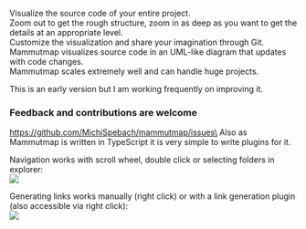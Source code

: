 Visualize the source code of your entire project.\
Zoom out to get the rough structure, zoom in as deep as you want to get the details at an appropriate level.\
Customize the visualization and share your imagination through Git.\
Mammutmap visualizes source code in an UML-like diagram that updates with code changes.\
Mammutmap scales extremely well and can handle huge projects.

This is an early version but I am working frequently on improving it.

### Feedback and contributions are welcome
https://github.com/MichiSpebach/mammutmap/issues\
Also as Mammutmap is written in TypeScript it is very simple to write plugins for it.

Navigation works with scroll wheel, double click or selecting folders in explorer:\
![](./resources/navigation.gif)

Generating links works manually (right click) or with a link generation plugin (also accessible via right click):\
![](./resources/generateLinks.gif)
